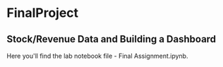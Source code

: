 # FinalProject

## Stock/Revenue Data and Building a Dashboard

Here you'll find the lab notebook file - Final Assignment.ipynb.
